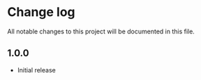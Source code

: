 # Change log

All notable changes to this project will be documented in this file.

## 1.0.0

- Initial release
